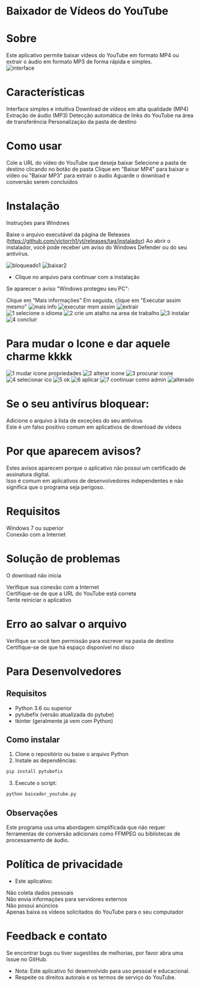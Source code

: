 # Baixador de Vídeos do YouTube
# Sobre
Este aplicativo permite baixar vídeos do YouTube em formato MP4 ou extrair o áudio em formato MP3 de forma rápida e simples.<br/>
![interface](https://github.com/user-attachments/assets/320f334c-42b1-46ad-a4a3-b23336f38a80)

# Características

Interface simples e intuitiva
Download de vídeos em alta qualidade (MP4)
Extração de áudio (MP3)
Detecção automática de links do YouTube na área de transferência
Personalização da pasta de destino

# Como usar

Cole a URL do vídeo do YouTube que deseja baixar
Selecione a pasta de destino clicando no botão de pasta
Clique em "Baixar MP4" para baixar o vídeo ou "Baixar MP3" para extrair o áudio
Aguarde o download e conversão serem concluídos

# Instalação
Instruções para Windows

Baixe o arquivo executável da página de Releases (https://github.com/victorrh1/yt/releases/tag/instalador)
Ao abrir o instalador, você pode receber um aviso do Windows Defender ou do seu antivírus.

![bloqueado1](https://github.com/user-attachments/assets/e976a378-be67-46b1-924c-a38985194717)
![baixar2](https://github.com/user-attachments/assets/312ccace-4b8a-4351-b8c0-cd3a548feb64)<br/>
* Clique no arquivo para continuar com a instalação


Se aparecer o aviso "Windows protegeu seu PC":

Clique em "Mais informações"
Em seguida, clique em "Executar assim mesmo"
![mais info](https://github.com/user-attachments/assets/d4fbb9ae-5d67-41fa-98f2-a040ff8222f2)
![executar msm assim](https://github.com/user-attachments/assets/ed93fa5f-844f-42c4-a8a6-30f672d956ac)
![extrair](https://github.com/user-attachments/assets/bd462ef6-9080-4675-a5ef-f7e431eaf139)
![1 selecione o idioma](https://github.com/user-attachments/assets/1ee21d0c-79ec-47a8-9ff1-d5814506ff2f)
![2 crie um atalho na area de trabalho](https://github.com/user-attachments/assets/3592c5d7-850d-481b-a1cc-cea2deec2d4d)
![3 instalar](https://github.com/user-attachments/assets/c7c6c9db-75a5-4e9b-8fef-949073dbb17c)
![4 concluir](https://github.com/user-attachments/assets/c9624cbf-b8cb-4c5e-9c1a-06b6203f3e16)

# Para mudar o Icone e dar aquele charme kkkk
![1 mudar icone propriedades](https://github.com/user-attachments/assets/8a4dbde1-5ade-4d2f-9171-41d3dc589f11)
![2 alterar icone](https://github.com/user-attachments/assets/939f3f06-5ff3-4df0-a574-db9f823fb4a0)
![3 procurar icone](https://github.com/user-attachments/assets/98689a06-59c9-44f3-bacd-366618b026b2)
![4 selecionar ico](https://github.com/user-attachments/assets/ade531b4-fcc0-4bbd-aa9f-1df764183d82)
![5 ok](https://github.com/user-attachments/assets/e55df456-4e61-4b73-a2cf-a1d99a10a72c)
![6 aplicar](https://github.com/user-attachments/assets/7de7cb9d-dab5-4c05-af48-55ba9994b669)
![7 continuar como admin](https://github.com/user-attachments/assets/f90feec7-7bf3-4789-9185-2287efc33b2a)
![alterado](https://github.com/user-attachments/assets/cc224a82-cbfd-4a21-9fa6-97834400f0ee)

# Se o seu antivírus bloquear:

Adicione o arquivo à lista de exceções do seu antivírus<br/>
Este é um falso positivo comum em aplicativos de download de vídeos

# Por que aparecem avisos?
Estes avisos aparecem porque o aplicativo não possui um certificado de assinatura digital.<br/>
Isso é comum em aplicativos de desenvolvedores independentes e não significa que o programa seja perigoso.

# Requisitos

Windows 7 ou superior<br/>
Conexão com a Internet

# Solução de problemas
O download não inicia

Verifique sua conexão com a Internet<br/>
Certifique-se de que a URL do YouTube está correta<br/>
Tente reiniciar o aplicativo

# Erro ao salvar o arquivo

Verifique se você tem permissão para escrever na pasta de destino<br/>
Certifique-se de que há espaço disponível no disco


# Para Desenvolvedores

## Requisitos

- Python 3.6 ou superior
- pytubefix (versão atualizada do pytube)
- tkinter (geralmente já vem com Python)

## Como instalar

1. Clone o repositório ou baixe o arquivo Python
2. Instale as dependências:

```bash
pip install pytubefix
```

3. Execute o script:

```bash
python baixador_youtube.py
```


## Observações

Este programa usa uma abordagem simplificada que não requer ferramentas de conversão adicionais como FFMPEG ou bibliotecas de processamento de áudio.

# Política de privacidade
* Este aplicativo:

Não coleta dados pessoais<br/>
Não envia informações para servidores externos<br/>
Não possui anúncios<br/>
Apenas baixa os vídeos solicitados do YouTube para o seu computador

# Feedback e contato
Se encontrar bugs ou tiver sugestões de melhorias, por favor abra uma Issue no GitHub.

* Nota: Este aplicativo foi desenvolvido para uso pessoal e educacional.<br/> 
* Respeite os direitos autorais e os termos de serviço do YouTube.
